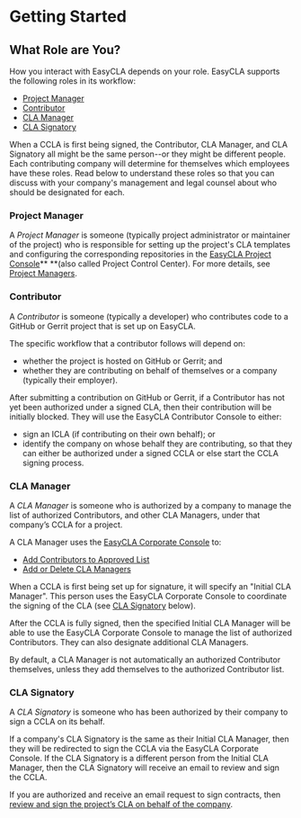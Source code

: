 # Getting Started

## What Role are You? <a href="what-role-are-you" id="what-role-are-you"></a>

How you interact with EasyCLA depends on your role. EasyCLA supports the following roles in its workflow:

* [Project Manager](v1-deprecated/getting-started/#project-manager)
* [Contributor](v1-deprecated/getting-started/#contributor)
* [CLA Manager](v1-deprecated/getting-started/#cla-manager)
* [CLA Signatory](getting-started.md#cla-signatory)

When a CCLA is first being signed, the Contributor, CLA Manager, and CLA Signatory all might be the same person--or they might be different people. Each contributing company will determine for themselves which employees have these roles. Read below to understand these roles so that you can discuss with your company's management and legal counsel about who should be designated for each.

### Project Manager <a href="project-manager" id="project-manager"></a>

A _Project Manager_ is someone (typically project administrator or maintainer of the project) who is responsible for setting up the project's CLA templates and configuring the corresponding repositories in the [EasyCLA Project Console](https://projectadmin.lfx.linuxfoundation.org)** **(also called Project Control Center). For more details, see [Project Managers](v1-deprecated/project-managers/).

### Contributor <a href="contributor" id="contributor"></a>

A _Contributor_ is someone (typically a developer) who contributes code to a GitHub or Gerrit project that is set up on EasyCLA.

The specific workflow that a contributor follows will depend on:

* whether the project is hosted on GitHub or Gerrit; and
* whether they are contributing on behalf of themselves or a company (typically their employer). 

After submitting a contribution on GitHub or Gerrit, if a Contributor has not yet been authorized under a signed CLA, then their contribution will be initially blocked. They will use the EasyCLA Contributor Console to either:

* sign an ICLA (if contributing on their own behalf); or
* identify the company on whose behalf they are contributing, so that they can either be authorized under a signed CCLA or else start the CCLA signing process.

### CLA Manager

A _CLA Manager_ is someone who is authorized by a company to manage the list of authorized Contributors, and other CLA Managers, under that company’s CCLA for a project.

A CLA Manager uses the [EasyCLA Corporate Console](https://organization.lfx.linuxfoundation.org/company/dashboard) to:

* [Add Contributors to Approved List](v1-deprecated/cla-manager/approve-contributors.md)
* [Add or Delete CLA Managers](broken-reference)

When a CCLA is first being set up for signature, it will specify an "Initial CLA Manager". This person uses the EasyCLA Corporate Console to coordinate the signing of the CLA (see [CLA Signatory](v1-deprecated/getting-started/#cla-signatory) below).

After the CCLA is fully signed, then the specified Initial CLA Manager will be able to use the EasyCLA Corporate Console to manage the list of authorized Contributors. They can also designate additional CLA Managers.

By default, a CLA Manager is not automatically an authorized Contributor themselves, unless they add themselves to the authorized Contributor list.

### CLA Signatory <a href="cla-signatory" id="cla-signatory"></a>

A _CLA Signatory_ is someone who has been authorized by their company to sign a CCLA on its behalf.

If a company's CLA Signatory is the same as their Initial CLA Manager, then they will be redirected to sign the CCLA via the EasyCLA Corporate Console. If the CLA Signatory is a different person from the Initial CLA Manager, then the CLA Signatory will receive an email to review and sign the CCLA.

If you are authorized and receive an email request to sign contracts, then [review and sign the project’s CLA on behalf of the company](broken-reference).
